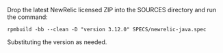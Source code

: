 Drop the latest NewRelic licensed ZIP into the SOURCES directory and run the command:

```
rpmbuild -bb --clean -D "version 3.12.0" SPECS/newrelic-java.spec
```

Substituting the version as needed.